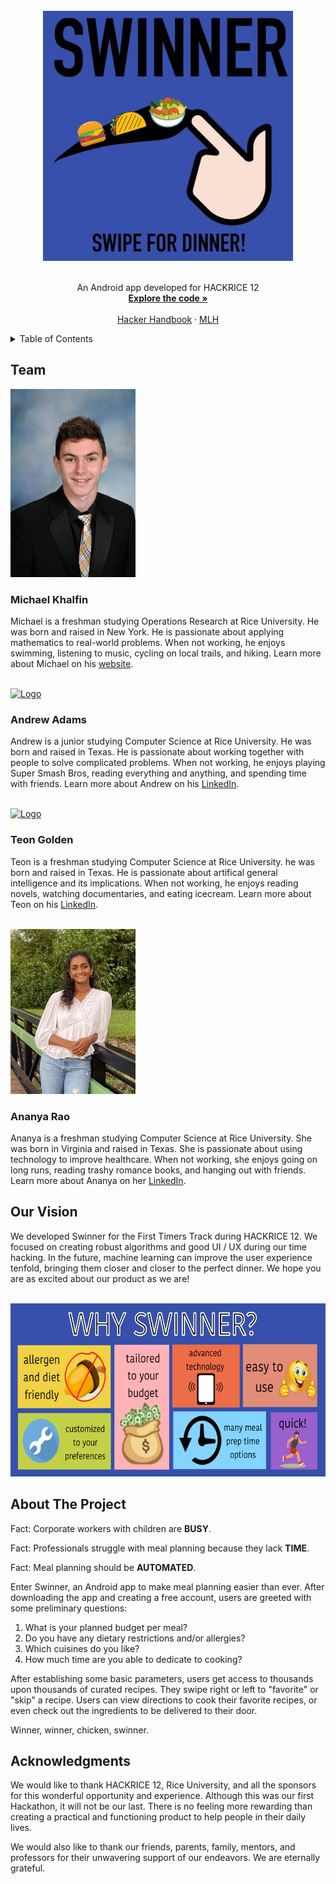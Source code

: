 <br />
<div align="center">
  <a href="https://github.com/andrewalufkin/HackRice12-swinner">
    <img src="logo.png" alt="Logo" width="400" height="400">
  </a>
  
  <br/>
  <br/>

  <p align="center">
    An Android app developed for HACKRICE 12
    <br />
    <a href="https://github.com/andrewalufkin/HackRice12-swinner"><strong>Explore the code »</strong></a>
    <br />
    <br />
    <a href="https://docs.google.com/document/d/1J_POwiH8UCxaDlHuHGAQRubZw9qrckL-QawmZjxV_p4/edit">Hacker Handbook</a>
    ·
    <a href="https://hack.mlh.io/prizes">MLH</a>
  </p>
</div>

<!-- TABLE OF CONTENTS -->
<details>
  <summary>Table of Contents</summary>
  <ol>
    <li><a href="#team">Team</a></li>
    <li><a href="#our-vision">Our Vision</a></li>
    <li><a href="#about-the-project">About The Project</a></li>
    <li><a href="#acknowledgments">Acknowledgments</a></li>
  </ol>
</details>

<!-- TEAM -->
## Team
<div align="left">
  <a href="https://github.com/andrewalufkin/HackRice12-swinner">
    <img src="michael-khalfin.png" alt="Logo" width="200" height="301">
  </a>

  <h3 align="left">Michael Khalfin</h3>

  <p align="left">
    Michael is a freshman studying Operations Research at Rice University. He was born and raised in New York. He is passionate about applying mathematics to real-world problems. When not working, he enjoys swimming, listening to music, cycling on local trails, and hiking. Learn more about Michael on his <a href="https://michael-khalfin.github.io/michael-khalfin-cv/">website</a>.
  </p>
</div>

<br />

<div align="left">
  <a href="https://github.com/andrewalufkin/HackRice12-swinner">
    <img src="Andrew-Adams.png" alt="Logo" width="200" height="300">
  </a>

  <h3 align="left">Andrew Adams</h3>

  <p align="left">
    Andrew is a junior studying Computer Science at Rice University. He was born and raised in Texas. He is passionate about working together with people to solve complicated problems. When not working, he enjoys playing Super Smash Bros, reading everything and anything, and spending time with friends. Learn more about Andrew on his <a href="https://www.linkedin.com/in/andrew-adams-425823246/">LinkedIn</a>.
  </p>
</div>

<br />
  
<div align="left">
  <a href="https://github.com/andrewalufkin/HackRice12-swinner">
    <img src="Teon-Golden.png" alt="Logo" width="200" height="267">
  </a>

  <h3 align="left">Teon Golden</h3>

  <p align="left">
    Teon is a freshman studying Computer Science at Rice University. he was born and raised in Texas. He is passionate about artifical general intelligence and its implications. When not working, he enjoys reading novels, watching documentaries, and eating icecream. Learn more about Teon on his <a href="https://www.linkedin.com/in/teon-golden-48a93b239">LinkedIn</a>.
  </p>
</div>

<br />
  
<div align="left">
  <a href="https://github.com/andrewalufkin/HackRice12-swinner">
    <img src="Ananya-Rao.png" alt="Logo" width="200" height="264">
  </a>

  <h3 align="left">Ananya Rao</h3>

  <p align="left">
    Ananya is a freshman studying Computer Science at Rice University. She was born in Virginia and raised in Texas. She is passionate about using technology to improve healthcare. When not working, she enjoys going on long runs, reading trashy romance books, and hanging out with friends. Learn more about Ananya on her <a href="https://www.linkedin.com/in/ananya-rao-281821246/">LinkedIn</a>.
  </p>
</div>

<!-- OUR VISION -->
## Our Vision
<div align="left">
  <p align="left">
    We developed Swinner for the First Timers Track during HACKRICE 12. We focused on creating robust algorithms and good UI / UX during our time hacking. In the future, machine learning can improve the user experience tenfold, bringing them closer and closer to the perfect dinner. We hope you are as excited about our product as we are!
  </p>
</div>

<br />

<div align="center">
  <a href="https://github.com/andrewalufkin/HackRice12-swinner">
    <img src="Why-Swinner.png" alt="Logo" width="600" height="277">
  </a>
</div>

<!-- ABOUT THE PROJECT -->
## About The Project

<div align="left">
  <p align="left">
    Fact: Corporate workers with children are <strong>BUSY</strong>.
  </p>
  <p align="left">
    Fact: Professionals struggle with meal planning because they lack <strong>TIME</strong>.
  </p>
  <p align="left">
    Fact: Meal planning should be <strong>AUTOMATED</strong>.
  </p>
  <p align="left">
    Enter Swinner, an Android app to make meal planning easier than ever. After downloading the app and creating a free account, users are greeted with some preliminary questions:
    <ol>
      <li>What is your planned budget per meal?</li>
      <li>Do you have any dietary restrictions and/or allergies?</li>
      <li>Which cuisines do you like?</li>
      <li>How much time are you able to dedicate to cooking?</li>
    </ol>
    After establishing some basic parameters, users get access to thousands upon thousands of curated recipes. They swipe right or left to "favorite" or "skip" a recipe. Users can view directions to cook their favorite recipes, or even check out the ingredients to be delivered to their door.
  </p>
  <p align="left">
    Winner, winner, chicken, swinner.
  </p>
</div>

<!-- ACKNOWLEDGMENTS -->
## Acknowledgments

<div align="left">
  <p align="left">
    We would like to thank HACKRICE 12, Rice University, and all the sponsors for this wonderful opportunity and experience. Although this was our first Hackathon, it will not be our last. There is no feeling more rewarding than creating a practical and functioning product to help people in their daily lives.
  </p>
  <p align="left">
    We would also like to thank our friends, parents, family, mentors, and professors for their unwavering support of our endeavors. We are eternally grateful.
  </p>
</div>

